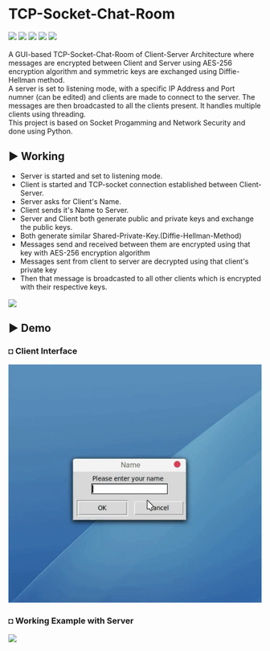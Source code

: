 # TCP-Socket-Chat-Room
![](https://img.shields.io/pypi/pyversions/Django?style=plastic)
<a href="https://github.com/DebRC/TCP-Socket-Chat-Room/blob/master/LICENSE">![](https://img.shields.io/apm/l/vim-mode?style=plastic)</a>
<a href="https://realpython.com/python-sockets/">![](https://img.shields.io/badge/Socket%20Programming-%20-yellow)</a>
<a href="https://en.wikipedia.org/wiki/Advanced_Encryption_Standard">![](https://img.shields.io/badge/AES%20Encryption-%20-orange)</a>
<a href="https://en.wikipedia.org/wiki/Diffie%E2%80%93Hellman_key_exchange">![](https://img.shields.io/badge/Diffie%20Hellman%20Key%20Exchange-%20-yellow)</a>
<br><br> A GUI-based TCP-Socket-Chat-Room of Client-Server Architecture where messages are encrypted between Client and Server using AES-256 encryption algorithm and symmetric keys are exchanged using Diffie-Hellman method.<br>
A server is set to listening mode, with a specific IP Address and Port numner (can be edited) and clients are made to connect to the server. The messages are then broadcasted to all the clients present. It handles multiple clients using threading.<br>
This project is based on Socket Progamming and Network Security and done using Python.

## ► Working
<ul>
  <li>Server is started and set to listening mode.</li>
  <li>Client is started and TCP-socket connection established between Client-Server.</li> 
  <li>Server asks for Client's Name.</li>
  <li>Client sends it's Name to Server.</li>
  <li>Server and Client both generate public and private keys and exchange the public keys.</li>
  <li>Both generate similar Shared-Private-Key.(Diffie-Hellman-Method)</li>
  <li>Messages send and received between them are encrypted using that key with AES-256 encryption algorithm</li>
  <li>Messages sent from client to server are decrypted using that client's private key</li>
  <li>Then that message is broadcasted to all other clients which is encrypted with their respective keys.</li>
 </ul>
<img align="center" src=https://github.com/DebRC/TCP-Socket-Chat-Room/blob/master/Samples/principle.png height=500px>

## ► Demo
### ◘ Client Interface
![](Samples/client_demo.gif)
### ◘ Working Example with Server
![](Samples/working_demo.gif)
